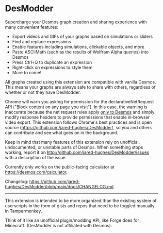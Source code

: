 # DesModder

Supercharge your Desmos graph creation and sharing experience with many convenient features:

- Export videos and GIFs of your graphs based on simulations or sliders
- Find and replace expressions
- Enable features including simulations, clickable objects, and more
- Paste ASCIIMath (such as the results of Wolfram Alpha queries) into Desmos
- Press Ctrl+Q to duplicate an expression
- Right-click on expressions to style them
- More to come!

All graphs created using this extension are compatible with vanilla Desmos. This means your graphs are always safe to share with others, regardless of whether or not they have DesModder.

Chrome will warn you asking for permission for the declarativeNetRequest API ("Block content on any page you visit"). In this case, the warning is inaccurate because the net request rules apply [only to Desmos](https://github.com/jared-hughes/DesModder/blob/main/public/net_request_rules.json#L21) and simply modify response headers to provide permissions that enable in-browser video export. This extension follows Chrome's best practices and is open source (https://github.com/jared-hughes/DesModder), so you and others can contribute and see what goes on in the background.

Keep in mind that many features of this extension rely on unofficial, undocumented, or unstable parts of Desmos. When something stops working, report it on http://github.com/jared-hughes/DesModder/issues with a description of the issue.

Currently only works on the public-facing calculator at https://desmos.com/calculator.

Changelog: https://github.com/jared-hughes/DesModder/blob/main/docs/CHANGELOG.md.

---

This extension is intended to be more organized than the existing system of userscripts in the form of gists and repos that need to be toggled manually in Tampermonkey.

Think of it like an unofficial plugin/modding API, like Forge does for Minecraft. (DesModder is not affiliated with Desmos).
